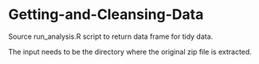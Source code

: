 # Getting-and-Cleansing-Data

Source run_analysis.R script to return data frame for tidy data.

The input needs to be the directory where the original zip file is extracted.
